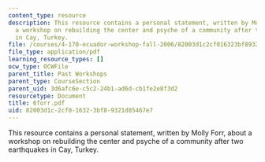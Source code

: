 ```yaml
---
content_type: resource
description: This resource contains a personal statement, written by Molly Forr, about
  a workshop on rebuilding the center and psyche of a community after two earthquakes
  in Cay, Turkey.
file: /courses/4-170-ecuador-workshop-fall-2006/82003d1c2cf016323bf89321d85467e7_6forr.pdf
file_type: application/pdf
learning_resource_types: []
ocw_type: OCWFile
parent_title: Past Workshops
parent_type: CourseSection
parent_uid: 3d6afc6e-c5c2-24b1-ad6d-cb1fe2e8f3d2
resourcetype: Document
title: 6forr.pdf
uid: 82003d1c-2cf0-1632-3bf8-9321d85467e7
---
```

This resource contains a personal statement, written by Molly Forr, about a workshop on rebuilding the center and psyche of a community after two earthquakes in Cay, Turkey.


